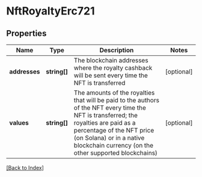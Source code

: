 # NftRoyaltyErc721

## Properties

Name | Type | Description | Notes
------------ | ------------- | ------------- | -------------
**addresses** | **string[]** | The blockchain addresses where the royalty cashback will be sent every time the NFT is transferred | [optional]
**values** | **string[]** | The amounts of the royalties that will be paid to the authors of the NFT every time the NFT is transferred; the royalties are paid as a percentage of the NFT price (on Solana) or in a native blockchain currency (on the other supported blockchains) | [optional]

[[Back to Index]](../index.md)
